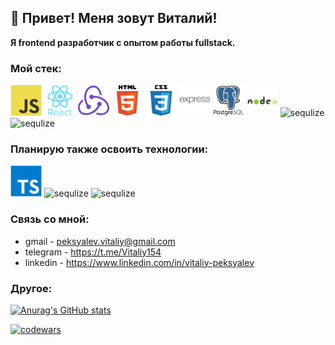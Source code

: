 ## :wave: Привет! Меня зовут Виталий!

 **Я frontend разработчик с опытом работы fullstack.**

### Мой стек: 
<img src="https://raw.githubusercontent.com/devicons/devicon/master/icons/javascript/javascript-original.svg" width="50" alt="JS"/> <img src="https://raw.githubusercontent.com/devicons/devicon/master/icons/react/react-original-wordmark.svg" width="50" alt="react"/> <img src="https://raw.githubusercontent.com/devicons/devicon/master/icons/redux/redux-original.svg" width="50" alt="redux"/> <img src="https://raw.githubusercontent.com/devicons/devicon/master/icons/html5/html5-original-wordmark.svg" width="50" alt="HTML"/> <img src="https://raw.githubusercontent.com/devicons/devicon/master/icons/css3/css3-original-wordmark.svg" width="50" alt="CSS"/> <img src="https://raw.githubusercontent.com/devicons/devicon/master/icons/express/express-original-wordmark.svg" width="50" alt="express"/> <img src="https://raw.githubusercontent.com/devicons/devicon/master/icons/postgresql/postgresql-original-wordmark.svg" width="50" alt="postgres"/> <img src="https://raw.githubusercontent.com/devicons/devicon/master/icons/nodejs/nodejs-original-wordmark.svg" width="50" alt="nodejs"/> <img src="https://sequelize.org/img/logo.svg" width="50" alt="sequlize"/> <img src="https://camo.githubusercontent.com/fbfcb9e3dc648adc93bef37c718db16c52f617ad055a26de6dc3c21865c3321d/68747470733a2f2f7777772e766563746f726c6f676f2e7a6f6e652f6c6f676f732f6769742d73636d2f6769742d73636d2d69636f6e2e737667" width="50" alt="sequlize"/> 


### Планирую также освоить технологии:

<img src="https://raw.githubusercontent.com/devicons/devicon/master/icons/typescript/typescript-original.svg" width="50" alt="sequlize"/> <img src="https://www.datocms-assets.com/45470/1631026680-logo-react-native.png?fm=webp" width="75" alt="sequlize"/> <img src="https://polyakovdmitriy.ru/wp-content/uploads/2020/09/Getting-Started-with-NextJS.jpg" width="90" alt="sequlize"/> 

### Связь со мной:
- gmail - peksyalev.vitaliy@gmail.com
- telegram - https://t.me/Vitaliy154
- linkedin - https://www.linkedin.com/in/vitaliy-peksyalev


### Другое: 

[![Anurag's GitHub stats](https://github-readme-stats.vercel.app/api?username=VitaliyPks&show_icons=true&theme=dark)](https://github.com/anuraghazra/github-readme-stats)


[![codewars](https://www.codewars.com/users/Vitaliy1122/badges/micro)](https://www.codewars.com/users/Vitaliy1122) 

